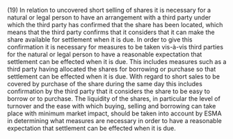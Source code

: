 (19) In relation to uncovered short selling of shares it is necessary for a natural or legal person to have an arrangement with a third party under which the third party has confirmed that the share has been located, which means that the third party confirms that it considers that it can make the share available for settlement when it is due. In order to give this confirmation it is necessary for measures to be taken vis-à-vis third parties for the natural or legal person to have a reasonable expectation that settlement can be effected when it is due. This includes measures such as a third party having allocated the shares for borrowing or purchase so that settlement can be effected when it is due. With regard to short sales to be covered by purchase of the share during the same day this includes confirmation by the third party that it considers the share to be easy to borrow or to purchase. The liquidity of the shares, in particular the level of turnover and the ease with which buying, selling and borrowing can take place with minimum market impact, should be taken into account by ESMA in determining what measures are necessary in order to have a reasonable expectation that settlement can be effected when it is due.